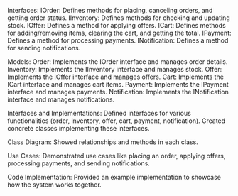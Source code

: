 Interfaces:
IOrder: Defines methods for placing, canceling orders, and getting order status.
IInventory: Defines methods for checking and updating stock.
IOffer: Defines a method for applying offers.
ICart: Defines methods for adding/removing items, clearing the cart, and getting the total.
IPayment: Defines a method for processing payments.
INotification: Defines a method for sending notifications.

Models:
Order: Implements the IOrder interface and manages order details.
Inventory: Implements the IInventory interface and manages stock.
Offer: Implements the IOffer interface and manages offers.
Cart: Implements the ICart interface and manages cart items.
Payment: Implements the IPayment interface and manages payments.
Notification: Implements the INotification interface and manages notifications.

Interfaces and Implementations:
Defined interfaces for various functionalities (order, inventory, offer, cart, payment, notification).
Created concrete classes implementing these interfaces.

Class Diagram:
Showed relationships and methods in each class.

Use Cases:
Demonstrated use cases like placing an order, applying offers, processing payments, and sending notifications.

Code Implementation:
Provided an example implementation to showcase how the system works together.
